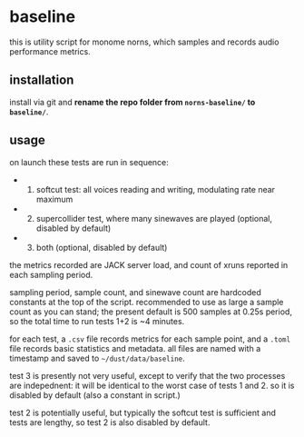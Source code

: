 # baseline

this is utility script for monome norns, which samples and records audio performance metrics.

## installation

install via git and **rename the repo folder from `norns-baseline/` to `baseline/`**.

## usage

on launch these tests are run in sequence:

- 1. softcut test: all voices reading and writing, modulating rate near maximum
- 2. supercollider test, where many sinewaves are played  (optional, disabled by default)
- 3. both (optional, disabled by default)

the metrics recorded are JACK server load, and count of xruns reported in each sampling period.

sampling period, sample count, and sinewave count are hardcoded constants at the top of the script. recommended to use as large a sample count as you can stand; the present default is 500 samples at 0.25s period, so the total time to run tests 1+2 is ~4 minutes.

for each test, a `.csv` file records metrics for each sample point, and a `.toml` file records basic statistics and metadata. all files are named with a timestamp and saved to `~/dust/data/baseline`.

test 3 is presently not very useful, except to verify that the two processes are indepednent: it will be identical to the worst case of tests 1 and 2. so it is disabled by default (also a constant in script.)

test 2 is potentially useful, but typically the softcut test is sufficient and tests are lengthy, so test 2 is also disabled by default.

